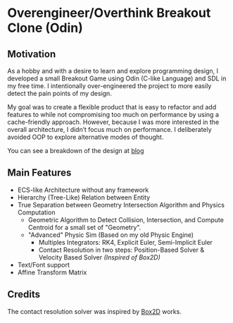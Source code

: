 # Overengineer/Overthink Breakout Clone (Odin)

## Motivation
As a hobby and with a desire to learn and explore programming design, I developed a small Breakout Game using Odin (C-like Language) and SDL in my free time. I intentionally over-engineered the project to more easily detect the pain points of my design.

My goal was to create a flexible product that is easy to refactor and add features to while not compromising too much on performance by using a cache-friendly approach. However, because I was more interested in the overall architecture, I didn’t focus much on performance. I deliberately avoided OOP to explore alternative modes of thought.

You can see a breakdown of the design at [blog](https://bolducke.github.io/blog/2023/design_takeaway_ecsarchetype/)

## Main Features

* ECS-like Architecture without any framework
* Hierarchy (Tree-Like) Relation between Entity
* True Separation between Geometry Intersection Algorithm and Physics Computation
    * Geometric Algorithm to Detect Collision, Intersection, and Compute Centroid for a small set of "Geometry".
    * "Advanced" Physic Sim (Based on my old Physic Engine)
        * Multiples Integrators: RK4, Explicit Euler, Semi-Implicit Euler
        * Contact Resolution in two steps: Position-Based Solver & Velocity Based Solver *(Inspired of Box2D)*
* Text/Font support
* Affine Transform Matrix

## Credits

The contact resolution solver was inspired by [Box2D](https://box2d.org/) works.
